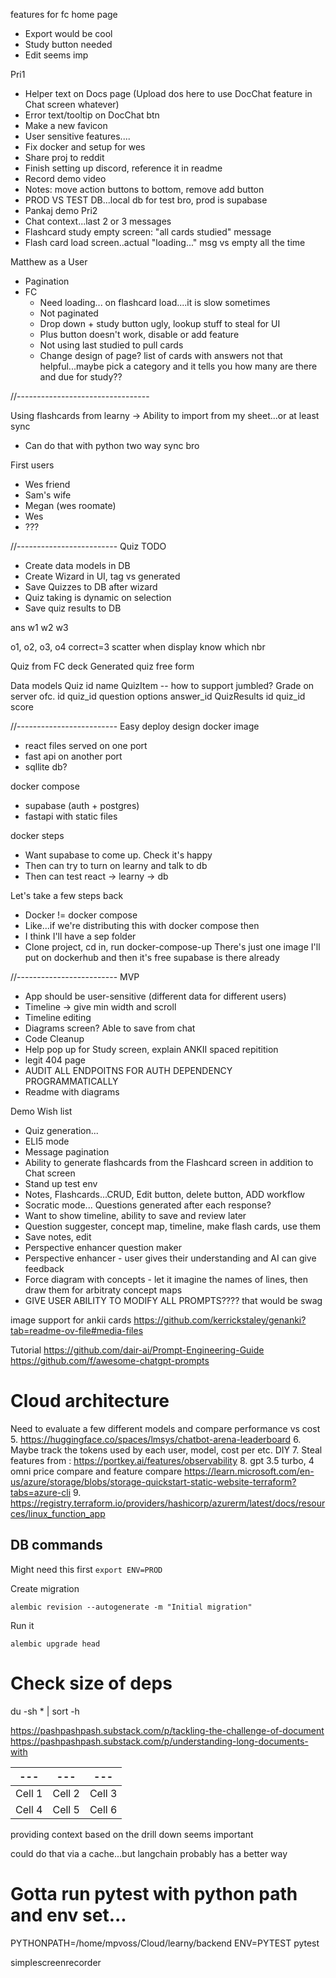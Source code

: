 features for fc home page
- Export would be cool
- Study button needed
- Edit seems imp


Pri1
- Helper text on Docs page (Upload dos here to use DocChat feature in Chat screen whatever)
- Error text/tooltip on DocChat btn
- Make a new favicon
- User sensitive features....
- Fix docker and setup for wes
- Share proj to reddit
- Finish setting up discord, reference it in readme
- Record demo video
- Notes: move action buttons to bottom, remove add button
- PROD VS TEST DB...local db for test bro, prod is supabase
- Pankaj demo
Pri2
- Chat context...last 2 or 3 messages
- Flashcard study empty screen: "all cards studied" message
- Flash card load screen..actual "loading..." msg vs empty all the time

Matthew as a User
- Pagination
- FC
  - Need loading... on flashcard load....it is slow sometimes
  - Not paginated
  - Drop down + study button ugly, lookup stuff to steal for UI
  - Plus button doesn't work, disable or add feature
  - Not using last studied to pull cards
  - Change design of page? list of cards with answers not that helpful...maybe pick a category and it tells you how many are there and due for study?? 

//---------------------------------

Using flashcards from learny
-> Ability to import from my sheet...or at least sync
- Can do that with python
two way sync bro


First users
- Wes friend
- Sam's wife
- Megan (wes roomate)
- Wes
- ???

//-------------------------
Quiz TODO
- Create data models in DB
- Create Wizard in UI, tag vs generated
- Save Quizzes to DB after wizard
- Quiz taking is dynamic on selection
- Save quiz results to DB

ans
w1
w2
w3

o1, o2, o3, o4
correct=3
scatter when display
know which nbr


Quiz from FC deck
Generated quiz free form

Data models
  Quiz
    id
    name
  QuizItem -- how to support jumbled? Grade on server ofc.
    id
    quiz_id
    question
    options
    answer_id
  QuizResults
    id
    quiz_id
    score


//-------------------------
Easy deploy design
docker image
 - react files served on one port
 - fast api on another port
 - sqllite db?

docker compose
- supabase (auth + postgres)
- fastapi with static files

docker steps
- Want supabase to come up. Check it's happy
- Then can try to turn on learny and talk to db
- Then can test react -> learny -> db

Let's take a few steps back
- Docker != docker compose
- Like...if we're distributing this with docker compose then 
- I think I'll have a sep folder
- Clone project, cd in, run docker-compose-up
There's just one image I'll put on dockerhub and then it's free
supabase is there already




//-------------------------
MVP
- App should be user-sensitive (different data for different users)
- Timeline -> give min width and scroll
- Timeline editing
- Diagrams screen? Able to save from chat
- Code Cleanup
- Help pop up for Study screen, explain ANKII spaced repitition
- legit 404 page
- AUDIT ALL ENDPOITNS FOR AUTH DEPENDENCY PROGRAMMATICALLY
- Readme with diagrams

Demo Wish list
- Quiz generation...
- ELI5 mode
- Message pagination
- Ability to generate flashcards from the Flashcard screen in addition to Chat screen
- Stand up test env
- Notes, Flashcards...CRUD, Edit button, delete button, ADD workflow
- Socratic mode... Questions generated after each response? 
- Want to show timeline, ability to save and review later
- Question suggester, concept map, timeline, make flash cards, use them
- Save notes, edit
- Perspective enhancer question maker 
- Perspective enhancer - user gives their understanding and AI can give feedback
- Force diagram with concepts - let it imagine the names of lines, then draw them for arbitraty concept maps
- GIVE USER ABILITY TO MODIFY ALL PROMPTS???? that would be swag

image support for ankii cards
https://github.com/kerrickstaley/genanki?tab=readme-ov-file#media-files


Tutorial
https://github.com/dair-ai/Prompt-Engineering-Guide
https://github.com/f/awesome-chatgpt-prompts



# Cloud architecture
Need to evaluate a few different models and compare performance vs cost
5. https://huggingface.co/spaces/lmsys/chatbot-arena-leaderboard
6. Maybe track the tokens used by each user, model, cost per etc. DIY
7. Steal features from : https://portkey.ai/features/observability
8. gpt 3.5 turbo, 4 omni price compare and feature compare
https://learn.microsoft.com/en-us/azure/storage/blobs/storage-quickstart-static-website-terraform?tabs=azure-cli
9. https://registry.terraform.io/providers/hashicorp/azurerm/latest/docs/resources/linux_function_app


## DB commands
Might need this first
`export ENV=PROD`

Create migration 

`alembic revision --autogenerate -m "Initial migration"`  

Run it

`alembic upgrade head`


# Check size of deps
du -sh * | sort -h


https://pashpashpash.substack.com/p/tackling-the-challenge-of-document
https://pashpashpash.substack.com/p/understanding-long-documents-with

| --- | --- | --- |
| --- | --- | --- |
| Cell 1 | Cell 2 | Cell 3 |  
| Cell 4 | Cell 5 | Cell 6 |

providing context based on the drill down seems important

could do that via a cache...but langchain probably has a better way


# Gotta run pytest with python path and env set...
PYTHONPATH=/home/mpvoss/Cloud/learny/backend ENV=PYTEST pytest

simplescreenrecorder